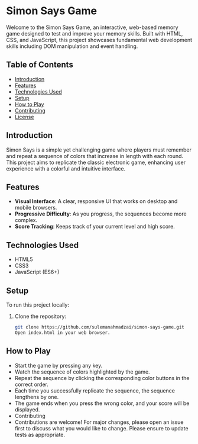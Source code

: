 # Simon Says Game

Welcome to the Simon Says Game, an interactive, web-based memory game designed to test and improve your memory skills. Built with HTML, CSS, and JavaScript, this project showcases fundamental web development skills including DOM manipulation and event handling.

## Table of Contents

- [Introduction](#introduction)
- [Features](#features)
- [Technologies Used](#technologies-used)
- [Setup](#setup)
- [How to Play](#how-to-play)
- [Contributing](#contributing)
- [License](#license)

## Introduction

Simon Says is a simple yet challenging game where players must remember and repeat a sequence of colors that increase in length with each round. This project aims to replicate the classic electronic game, enhancing user experience with a colorful and intuitive interface.

## Features

- **Visual Interface**: A clear, responsive UI that works on desktop and mobile browsers.
- **Progressive Difficulty**: As you progress, the sequences become more complex.
- **Score Tracking**: Keeps track of your current level and high score.


## Technologies Used

- HTML5
- CSS3
- JavaScript (ES6+)

## Setup

To run this project locally:

1. Clone the repository:
   ```bash
   git clone https://github.com/sulemanahmadzai/simon-says-game.git
   Open index.html in your web browser.
## How to Play
- Start the game by pressing any key.
- Watch the sequence of colors highlighted by the game.
- Repeat the sequence by clicking the corresponding color buttons in the correct order.
- Each time you successfully replicate the sequence, the sequence lengthens by one.
- The game ends when you press the wrong color, and your score will be displayed.
- Contributing
- Contributions are welcome! For major changes, please open an issue first to discuss what you would like to change. Please ensure to update tests as appropriate.




